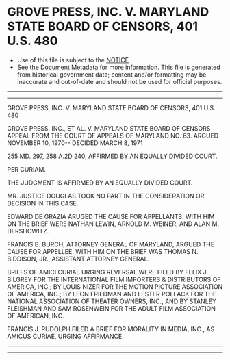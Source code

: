 ---
---

# GROVE PRESS, INC. V. MARYLAND STATE BOARD OF CENSORS, 401 U.S. 480

* Use of this file is subject to the [NOTICE](https://github.com/publicdocs/notice/blob/master/NOTICE)
* See the [Document Metadata](../../../) for more information.
  This file is generated from historical government data; content and/or formatting may be inaccurate and out-of-date and should not be used for official purposes.

----------
----------

GROVE PRESS, INC. V. MARYLAND STATE BOARD OF CENSORS, 401 U.S. 480

GROVE PRESS, INC., ET AL. V. MARYLAND STATE BOARD OF CENSORS APPEAL FROM THE COURT OF APPEALS OF MARYLAND NO. 63.  ARGUED NOVEMBER 10, 1970-- DECIDED MARCH 8, 1971

255 MD. 297, 258 A.2D 240, AFFIRMED BY AN EQUALLY DIVIDED COURT.

PER CURIAM.

THE JUDGMENT IS AFFIRMED BY AN EQUALLY DIVIDED COURT.

MR. JUSTICE DOUGLAS TOOK NO PART IN THE CONSIDERATION OR DECISION IN THIS CASE.

EDWARD DE GRAZIA ARUGED THE CAUSE FOR APPELLANTS.  WITH HIM ON THE BRIEF WERE NATHAN LEWIN, ARNOLD M. WEINER, AND ALAN M. DERSHOWITZ.

FRANCIS B. BURCH, ATTORNEY GENERAL OF MARYLAND, ARGUED THE CAUSE FOR APPELLEE.  WITH HIM ON THE BRIEF WAS THOMAS N. BIDDISON, JR., ASSISTANT ATTORNEY GENERAL.

BRIEFS OF AMICI CURIAE URGING REVERSAL WERE FILED BY FELIX J. BILGREY FOR THE INTERNATIONAL FILM IMPORTERS & DISTRIBUTORS OF AMERICA, INC.; BY LOUIS NIZER FOR THE MOTION PICTURE ASSOCIATION OF AMERICA, INC.; BY LEON FRIEDMAN AND LESTER POLLACK FOR THE NATIONAL ASSOCIATION OF THEATER OWNERS, INC., AND BY STANLEY FLEISHMAN AND SAM ROSENWEIN FOR THE ADULT FILM ASSOCIATION OF AMERICAN, INC.

FRANCIS J. RUDOLPH FILED A BRIEF FOR MORALITY IN MEDIA, INC., AS AMICUS CURIAE, URGING AFFIRMANCE.


----------
----------

